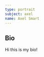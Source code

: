 ```yaml
---
type: portrait
subject: axel
name: Axel Smart
---
```

<div class="bio">
  <h2>Bio</h2>
  Hi this is my bio!
</div>
